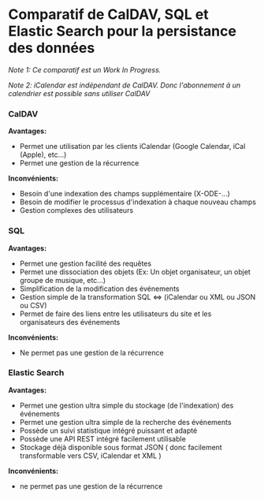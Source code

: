 Comparatif de CalDAV, SQL et Elastic Search pour la persistance des données
===========================================================================


*Note 1: Ce comparatif est un Work In Progress.*

*Note 2: iCalendar est indépendant de CalDAV. Donc l'abonnement à un calendrier est possible sans utiliser CalDAV*


### CalDAV


**Avantages:**

* Permet une utilisation par les clients iCalendar (Google Calendar, iCal (Apple), etc...)
* Permet une gestion de la récurrence


**Inconvénients:**

* Besoin d'une indexation des champs supplémentaire (X-ODE-...)
* Besoin de modifier le processus d'indexation à chaque nouveau champs
* Gestion complexes des utilisateurs


### SQL


**Avantages:**

* Permet une gestion facilité des requêtes
* Permet une dissociation des objets (Ex: Un objet organisateur, un objet groupe de musique, etc...)
* Simplification de la modification des événements
* Gestion simple de la transformation SQL <=> (iCalendar ou XML ou JSON ou CSV)
* Permet de faire des liens entre les utilisateurs du site et les organisateurs des événements


**Inconvénients:**

* Ne permet pas une gestion de la récurrence


### Elastic Search

**Avantages:**

* Permet une gestion ultra simple du stockage (de l'indexation) des événements
* Permet une gestion ultra simple de la recherche des événements
* Possède un suivi statistique intégré puissant et adapté
* Possède une API REST intégré facilement utilisable
* Stockage déjà disponible sous format JSON ( donc facilement transformable vers CSV, iCalendar et XML )

**Inconvénients:**

* ne permet pas une gestion de la récurrence